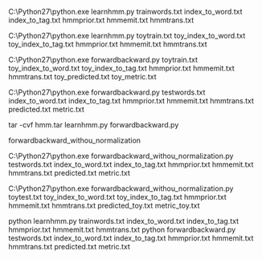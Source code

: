C:\Python27\python.exe learnhmm.py trainwords.txt index_to_word.txt index_to_tag.txt hmmprior.txt hmmemit.txt hmmtrans.txt

C:\Python27\python.exe learnhmm.py toytrain.txt toy_index_to_word.txt toy_index_to_tag.txt hmmprior.txt hmmemit.txt hmmtrans.txt

C:\Python27\python.exe forwardbackward.py toytrain.txt toy_index_to_word.txt toy_index_to_tag.txt hmmprior.txt hmmemit.txt hmmtrans.txt toy_predicted.txt toy_metric.txt

C:\Python27\python.exe forwardbackward.py testwords.txt index_to_word.txt index_to_tag.txt hmmprior.txt hmmemit.txt hmmtrans.txt predicted.txt metric.txt


tar -cvf hmm.tar learnhmm.py forwardbackward.py

forwardbackward_withou_normalization

C:\Python27\python.exe forwardbackward_withou_normalization.py testwords.txt index_to_word.txt index_to_tag.txt hmmprior.txt hmmemit.txt hmmtrans.txt predicted.txt metric.txt

C:\Python27\python.exe forwardbackward_withou_normalization.py toytest.txt toy_index_to_word.txt toy_index_to_tag.txt hmmprior.txt hmmemit.txt hmmtrans.txt predicted_toy.txt metric_toy.txt


python learnhmm.py trainwords.txt index_to_word.txt index_to_tag.txt hmmprior.txt hmmemit.txt hmmtrans.txt
python forwardbackward.py testwords.txt index_to_word.txt index_to_tag.txt hmmprior.txt hmmemit.txt hmmtrans.txt predicted.txt metric.txt

